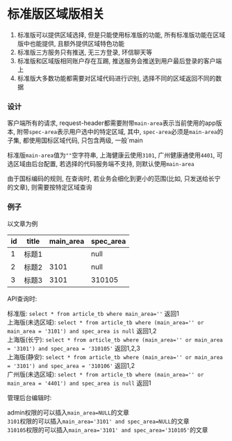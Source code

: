 标准版区域版相关
========

1. 标准版可以提供区域选择, 但是只能使用标准版的功能, 所有标准版功能在区域版中也能提供, 且额外提供区域特色功能
2. 标准版三方服务只有推送, 无三方登录, 环信聊天等
3. 标准版和区域版相同账户存在互踢, 推送服务会推送到用户最后登录的客户端上
4. 标准版大多数功能都需要对区域代码进行识别, 选择不同的区域返回不同的数据

### 设计

客户端所有的请求, request-header都需要附带`main-area`表示当前使用的app版本, 附带`spec-area`表示用户选中的特定区域, 其中, `spec-area`必须是`main-area`的子集, 都使用国标区域代码, 只包含两级, 一般`main

标准版`main-area`值为`""`空字符串, 上海健康云使用`3101`, 广州健康通使用`4401`, 可选区域由后台配置, 若选择的代码服务端不支持, 则默认使用`main-area`

由于国标编码的规则, 在查询时, 若业务会细化到更小的范围(比如, 只发送给长宁的文章), 则需要按特定区域查询

### 例子

以文章为例

id | title | main_area | spec_area
---|-------|-----------|----------
1  | 标题1 |           | null
2  | 标题2 | 3101      | null
3  | 标题3 | 3101      | 310105

API查询时:

标准版: `select * from article_tb where main_area=''` 返回1  
上海版(未选区域): `select * from article_tb where (main_area='' or main_area = '3101') and spec_area is null` 返回1,2  
上海版(长宁): `select * from article_tb where (main_area='' or main_area = '3101') and spec_area = '310105'` 返回1,2,3  
上海版(静安): `select * from article_tb where (main_area='' or main_area = '3101') and spec_area = '310106'` 返回1,2  
广州版(未选区域): `select * from article_tb where (main_area='' or main_area = '4401') and spec_area is null` 返回1 

管理后台编辑时:

admin权限的可以插入`main_area=NULL`的文章  
`3101`权限的可以插入`main_area='3101' and spec_area=NULL`的文章  
`310105`权限的可以插入`main_area='3101' and spec_area='310105'`的文章  